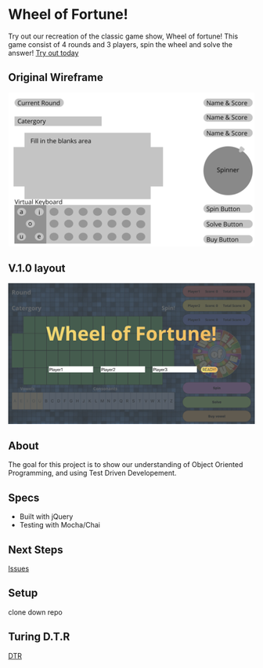 # Wheel of Fortune!

Try out our recreation of the classic game show, Wheel of fortune! This game consist of 4 rounds and 3 players, spin the wheel and solve the answer! [Try out today](https://ellytea.github.io/wheel-of-fortune/)

## Original Wireframe
![Image of original wireframe](images/original-wire.png)

## V.1.0 layout
![Image of version 1](images/start-game.png)

## About
The goal for this project is to show our understanding of Object Oriented Programming, and using Test Driven Developement.

## Specs 
* Built with jQuery
* Testing with Mocha/Chai

## Next Steps
[Issues](https://github.com/ellytea/wheel-of-fortune/issues)

## Setup
clone down repo

## Turing D.T.R
[DTR](https://gist.github.com/ellytea/94cd7c9af31a75f6477eea0835bc0c1e)
